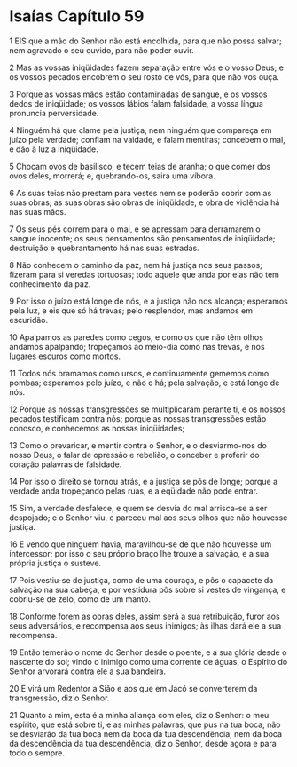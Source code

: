# Isaías Capítulo 59

1	EIS que a mão do Senhor não está encolhida, para que não possa salvar; nem agravado o seu ouvido, para não poder ouvir.

2	Mas as vossas iniqüidades fazem separação entre vós e o vosso Deus; e os vossos pecados encobrem o seu rosto de vós, para que não vos ouça.

3	Porque as vossas mãos estão contaminadas de sangue, e os vossos dedos de iniqüidade; os vossos lábios falam falsidade, a vossa língua pronuncia perversidade.

4	Ninguém há que clame pela justiça, nem ninguém que compareça em juízo pela verdade; confiam na vaidade, e falam mentiras; concebem o mal, e dão à luz a iniqüidade.

5	Chocam ovos de basilisco, e tecem teias de aranha; o que comer dos ovos deles, morrerá; e, quebrando-os, sairá uma víbora.

6	As suas teias não prestam para vestes nem se poderão cobrir com as suas obras; as suas obras são obras de iniqüidade, e obra de violência há nas suas mãos.

7	Os seus pés correm para o mal, e se apressam para derramarem o sangue inocente; os seus pensamentos são pensamentos de iniqüidade; destruição e quebrantamento há nas suas estradas.

8	Não conhecem o caminho da paz, nem há justiça nos seus passos; fizeram para si veredas tortuosas; todo aquele que anda por elas não tem conhecimento da paz.

9	Por isso o juízo está longe de nós, e a justiça não nos alcança; esperamos pela luz, e eis que só há trevas; pelo resplendor, mas andamos em escuridão.

10	Apalpamos as paredes como cegos, e como os que não têm olhos andamos apalpando; tropeçamos ao meio-dia como nas trevas, e nos lugares escuros como mortos.

11	Todos nós bramamos como ursos, e continuamente gememos como pombas; esperamos pelo juízo, e não o há; pela salvação, e está longe de nós.

12	Porque as nossas transgressões se multiplicaram perante ti, e os nossos pecados testificam contra nós; porque as nossas transgressões estão conosco, e conhecemos as nossas iniqüidades;

13	Como o prevaricar, e mentir contra o Senhor, e o desviarmo-nos do nosso Deus, o falar de opressão e rebelião, o conceber e proferir do coração palavras de falsidade.

14	Por isso o direito se tornou atrás, e a justiça se pôs de longe; porque a verdade anda tropeçando pelas ruas, e a eqüidade não pode entrar.

15	Sim, a verdade desfalece, e quem se desvia do mal arrisca-se a ser despojado; e o Senhor viu, e pareceu mal aos seus olhos que não houvesse justiça.

16	E vendo que ninguém havia, maravilhou-se de que não houvesse um intercessor; por isso o seu próprio braço lhe trouxe a salvação, e a sua própria justiça o susteve.

17	Pois vestiu-se de justiça, como de uma couraça, e pôs o capacete da salvação na sua cabeça, e por vestidura pôs sobre si vestes de vingança, e cobriu-se de zelo, como de um manto.

18	Conforme forem as obras deles, assim será a sua retribuição, furor aos seus adversários, e recompensa aos seus inimigos; às ilhas dará ele a sua recompensa.

19	Então temerão o nome do Senhor desde o poente, e a sua glória desde o nascente do sol; vindo o inimigo como uma corrente de águas, o Espírito do Senhor arvorará contra ele a sua bandeira.

20	E virá um Redentor a Sião e aos que em Jacó se converterem da transgressão, diz o Senhor.

21	Quanto a mim, esta é a minha aliança com eles, diz o Senhor: o meu espírito, que está sobre ti, e as minhas palavras, que pus na tua boca, não se desviarão da tua boca nem da boca da tua descendência, nem da boca da descendência da tua descendência, diz o Senhor, desde agora e para todo o sempre.

